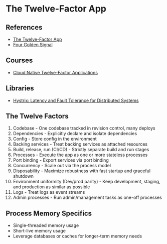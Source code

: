 # The Twelve-Factor App

## References

- [The Twelve-Factor App](https://12factor.net/)
- [Four Golden Signal](/4-golden-signals.md)

<!--
https://leanpub.com/12fa-docker-golang
-->

## Courses

- [Cloud Native Twelve-Factor Applications](https://www.linkedin.com/learning/cloud-native-twelve-factor-applications/)

## Libraries

- [Hystrix: Latency and Fault Tolerance for Distributed Systems](https://github.com/Netflix/Hystrix)

## The Twelve Factors

1. Codebase - One codebase tracked in revision control, many deploys
2. Dependencies - Explicitly declare and isolate dependencies
3. Config - Store config in the environment
4. Backing services - Treat backing services as attached resources
5. Build, release, run (CI/CD) - Strictly separate build and run stages
6. Processes - Execute the app as one or more stateless processes
7. Port binding - Export services via port binding
8. Concurrency - Scale out via the process model
9. Disposability - Maximize robustness with fast startup and graceful shutdown
10. Environment uniformity (Dev/prod parity) - Keep development, staging, and production as similar as possible
11. Logs - Treat logs as event streams
12. Admin processes - Run admin/management tasks as one-off processes

## Process Memory Specifics

- Single-threaded memory usage
- Short-live memory usage
- Leverage databases or caches for longer-term memory needs

<!-- ## Disposability

- Security
- Scalability
- Fault tolerance (Crashes happen) -->

